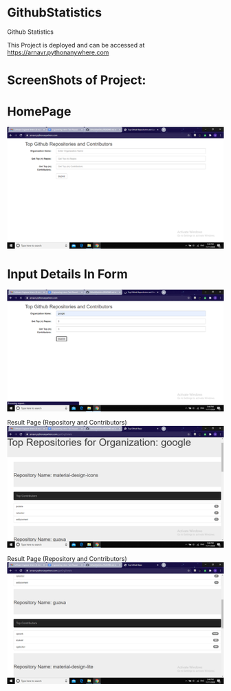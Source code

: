# GithubStatistics
Github Statistics

This Project is deployed and can be accessed at https://arnavr.pythonanywhere.com

# ScreenShots of Project:

# HomePage
![ScreenShot1](https://github.com/ArnavRupde/GithubStatistics/blob/main/Screenshot%20(182).png)

# Input Details In Form
![ScreenShot2](https://github.com/ArnavRupde/GithubStatistics/blob/main/Screenshot%20(183).png)

Result Page (Repository and Contributors)
![ScreenShot3](https://github.com/ArnavRupde/GithubStatistics/blob/main/Screenshot%20(184).png)

Result Page (Repository and Contributors)
![ScreenShot4](https://github.com/ArnavRupde/GithubStatistics/blob/main/Screenshot%20(185).png)
